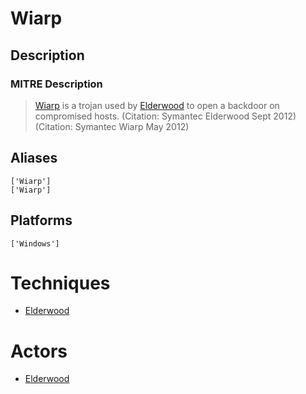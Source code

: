 
# Wiarp

## Description

### MITRE Description

> [Wiarp](https://attack.mitre.org/software/S0206) is a trojan used by [Elderwood](https://attack.mitre.org/groups/G0066) to open a backdoor on compromised hosts. (Citation: Symantec Elderwood Sept 2012) (Citation: Symantec Wiarp May 2012)

## Aliases

```
['Wiarp']
['Wiarp']
```

## Platforms

```
['Windows']
```

# Techniques


* [Elderwood](../techniques/Elderwood.md)


# Actors


* [Elderwood](../actors/Elderwood.md)

